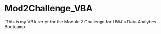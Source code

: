 # Mod2Challenge_VBA
'This is my VBA script for the Module 2 Challenge for UWA's Data Analytics Bootcamp.
